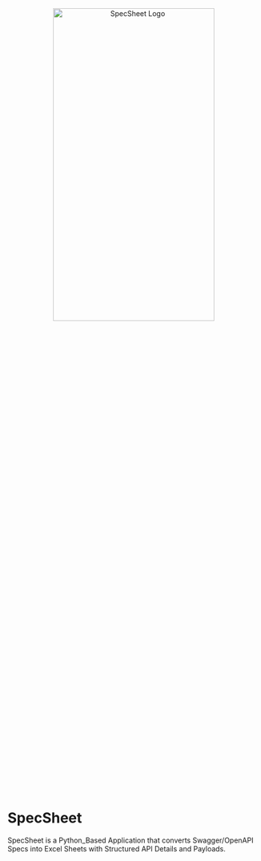 <div align="center">
   <img src="https://github.com/user-attachments/assets/322f81b8-3629-43bf-bde9-f312df7b5823" alt="SpecSheet Logo" width="80%" height="40%">
</div>

# SpecSheet
SpecSheet is a Python_Based Application that converts Swagger/OpenAPI Specs into Excel Sheets with Structured API Details and Payloads.
